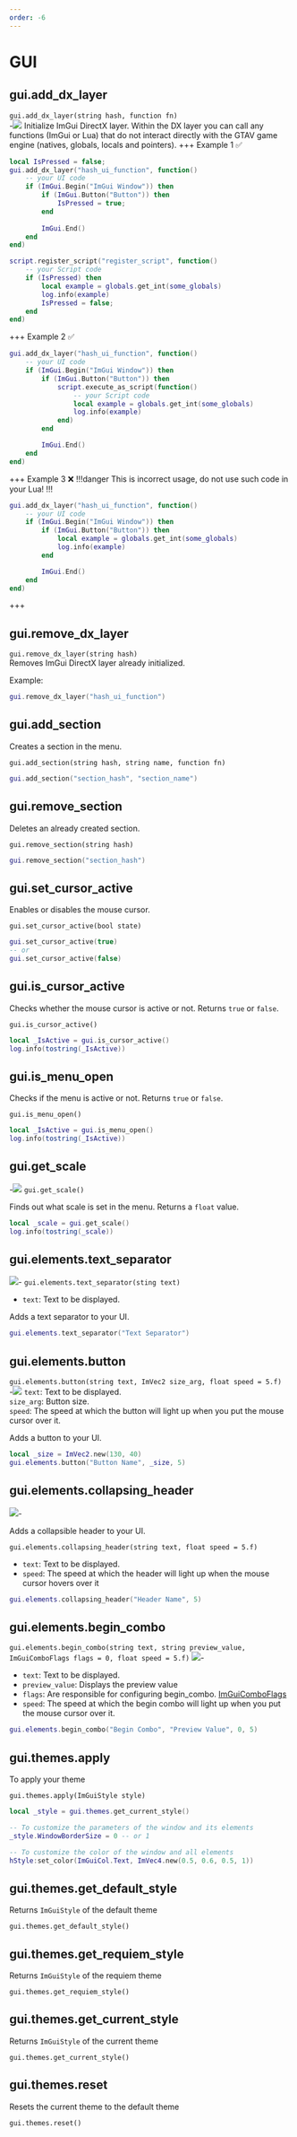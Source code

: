 ```yaml
---
order: -6
---
```


# GUI

## gui.add_dx_layer

`gui.add_dx_layer(string hash, function fn)`\
-![](https://i.imgur.com/1vCn2pZ.png)
Initialize ImGui DirectX layer.
Within the DX layer you can call any functions (ImGui or Lua) that do not interact directly with the GTAV game engine (natives, globals, locals and pointers).
+++ Example 1 ✅
```lua #6,15-19
local IsPressed = false;
gui.add_dx_layer("hash_ui_function", function()
    -- your UI code
    if (ImGui.Begin("ImGui Window")) then
        if (ImGui.Button("Button")) then
            IsPressed = true;
        end        
        
        ImGui.End() 
    end
end)

script.register_script("register_script", function() 
    -- your Script code
    if (IsPressed) then
        local example = globals.get_int(some_globals)
        log.info(example)
        IsPressed = false;
    end
end)
```
+++ Example 2 ✅
```lua #5-9
gui.add_dx_layer("hash_ui_function", function()
    -- your UI code
    if (ImGui.Begin("ImGui Window")) then
        if (ImGui.Button("Button")) then
            script.execute_as_script(function()
                -- your Script code
                local example = globals.get_int(some_globals)
                log.info(example)
            end)
        end        

        ImGui.End() 
    end
end)
```
+++ Example 3 ❌
!!!danger
This is incorrect usage, do not use such code in your Lua!
!!!
```lua #5-6
gui.add_dx_layer("hash_ui_function", function()
    -- your UI code
    if (ImGui.Begin("ImGui Window")) then
        if (ImGui.Button("Button")) then
            local example = globals.get_int(some_globals)
            log.info(example)
        end        

        ImGui.End() 
    end
end)
```
+++

## gui.remove_dx_layer

`gui.remove_dx_layer(string hash)`\
Removes ImGui DirectX layer already initialized.

Example:
```lua
gui.remove_dx_layer("hash_ui_function")
```

## gui.add_section
Creates a section in the menu.

`gui.add_section(string hash, string name, function fn)`

```lua
gui.add_section("section_hash", "section_name")
```

## gui.remove_section
Deletes an already created section.

`gui.remove_section(string hash)`

```lua
gui.remove_section("section_hash")
```

## gui.set_cursor_active
Enables or disables the mouse cursor.

`gui.set_cursor_active(bool state)`

```lua
gui.set_cursor_active(true)
-- or
gui.set_cursor_active(false)
```

## gui.is_cursor_active
Checks whether the mouse cursor is active or not. Returns `true` or `false`.

`gui.is_cursor_active()`

```lua
local _IsActive = gui.is_cursor_active()
log.info(tostring(_IsActive))
```


## gui.is_menu_open
Checks if the menu is active or not. Returns `true` or `false`.

`gui.is_menu_open()`

```lua
local _IsActive = gui.is_menu_open()
log.info(tostring(_IsActive))
```

## gui.get_scale
-![](https://i.imgur.com/IQa5IYn.png)
`gui.get_scale()`

Finds out what scale is set in the menu. Returns a `float` value.
```lua
local _scale = gui.get_scale()
log.info(tostring(_scale))
```

## gui.elements.text_separator
![](https://i.imgur.com/Z6ZiBr4.png)-
`gui.elements.text_separator(sting text)` 
* `text`: Text to be displayed.

Adds a text separator to your UI.

```lua
gui.elements.text_separator("Text Separator")
```

## gui.elements.button
`gui.elements.button(string text, ImVec2 size_arg, float speed = 5.f)`\
-![](https://i.imgur.com/vSZV348.png)
    `text`: Text to be displayed.\
    `size_arg`: Button size.\
    `speed`: The speed at which the button will light up when you put the mouse cursor over it.

Adds a button to your UI.


```lua
local _size = ImVec2.new(130, 40)
gui.elements.button("Button Name", _size, 5)
```

## gui.elements.collapsing_header
![](https://i.imgur.com/51mK1AK.png)-

Adds a collapsible header to your UI.

`gui.elements.collapsing_header(string text, float speed = 5.f)`
* `text`: Text to be displayed.
* `speed`: The speed at which the header will light up when the mouse cursor hovers over it

```lua
gui.elements.collapsing_header("Header Name", 5)
```

## gui.elements.begin_combo

`gui.elements.begin_combo(string text, string preview_value, ImGuiComboFlags flags = 0, float speed = 5.f)`
![](https://i.imgur.com/85HAcGv.png)-

* `text`: Text to be displayed.
* `preview_value`: Displays the preview value
* `flags`: Are responsible for configuring begin_combo. [ImGuiComboFlags](https://docbox.w1tch.net/lua/docs/imgui/flags/imguicomboflags/)
* `speed`: The speed at which the begin combo will light up when you put the mouse cursor over it.

```lua
gui.elements.begin_combo("Begin Combo", "Preview Value", 0, 5)
```

## gui.themes.apply
To apply your theme

`gui.themes.apply(ImGuiStyle style)`
```lua
local _style = gui.themes.get_current_style()

-- To customize the parameters of the window and its elements
_style.WindowBorderSize = 0 -- or 1

-- To customize the color of the window and all elements
hStyle:set_color(ImGuiCol.Text, ImVec4.new(0.5, 0.6, 0.5, 1))
```

## gui.themes.get_default_style
Returns `ImGuiStyle` of the default theme

`gui.themes.get_default_style()`

## gui.themes.get_requiem_style
Returns `ImGuiStyle` of the requiem theme

`gui.themes.get_requiem_style()`

## gui.themes.get_current_style
Returns `ImGuiStyle` of the current theme

`gui.themes.get_current_style()`

## gui.themes.reset
Resets the current theme to the default theme

`gui.themes.reset()`
